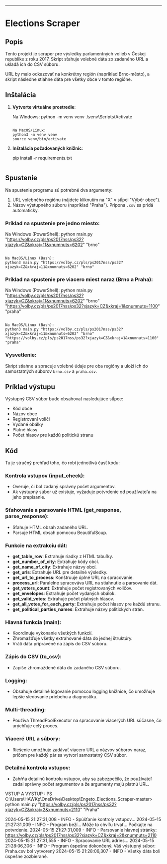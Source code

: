 ---

# Elections Scraper

## Popis

Tento projekt je scraper pre výsledky parlamentných volieb v Českej republike z roku 2017. Skript sťahuje volebné dáta zo zadaného URL a ukladá ich do CSV súboru.

URL by malo odkazovať na konkrétny región (napríklad Brno-město), a skript následne stiahne dáta pre všetky obce v tomto regióne.

## Inštalácia

1. **Vytvorte virtuálne prostredie**:

    Na Windows:
    python -m venv venv
    .\venv\Scripts\Activate
    ```

    Na MacOS/Linux:
    python3 -m venv venv
    source venv/bin/activate
    ```

2. **Inštalácia požadovaných knižníc**:

   pip install -r requirements.txt
   ```

## Spustenie

Na spustenie programu sú potrebné dva argumenty:
1. URL volebného regiónu (nájdete kliknutím na "X" v stĺpci "Výběr obce").
2. Názov výstupného súboru (napríklad "Praha"). Prípona `.csv` sa pridá automaticky.

### Príklad na spustenie pre jedno miesto:

Na Windows (PowerShell):
python main.py "https://volby.cz/pls/ps2017nss/ps32?xjazyk=CZ&xkraj=11&xnumnuts=6202" "brno"
```

Na MacOS/Linux (Bash):
python3 main.py "https://volby.cz/pls/ps2017nss/ps32?xjazyk=CZ&xkraj=11&xnumnuts=6202" "brno"
```

### Príklad na spustenie pre viacero miest naraz (Brno a Praha):

Na Windows (PowerShell):
python main.py "https://volby.cz/pls/ps2017nss/ps32?xjazyk=CZ&xkraj=11&xnumnuts=6202" "brno" "https://volby.cz/pls/ps2017nss/ps32?xjazyk=CZ&xkraj=1&xnumnuts=1100" "praha"
```

Na MacOS/Linux (Bash):
python3 main.py "https://volby.cz/pls/ps2017nss/ps32?xjazyk=CZ&xkraj=11&xnumnuts=6202" "brno" "https://volby.cz/pls/ps2017nss/ps32?xjazyk=CZ&xkraj=1&xnumnuts=1100" "praha"
```

### Vysvetlenie:
Skript stiahne a spracuje volebné údaje pre oba regióny a uloží ich do samostatných súborov `brno.csv` a `praha.csv`.

## Príklad výstupu

Výstupný CSV súbor bude obsahovať nasledujúce stĺpce:

- Kód obce
- Názov obce
- Registrovaní voliči
- Vydané obálky
- Platné hlasy
- Počet hlasov pre každú politickú stranu

## Kód

Tu je stručný prehľad toho, čo robí jednotlivá časť kódu:

### Kontrola vstupov (input_check):
- Overuje, či bol zadaný správny počet argumentov.
- Ak výstupný súbor už existuje, vyžaduje potvrdenie od používateľa na jeho prepísanie.

### Sťahovanie a parsovanie HTML (get_response, parse_response):
- Sťahuje HTML obsah zadaného URL.
- Parsuje HTML obsah pomocou BeautifulSoup.

### Funkcie na extrakciu dát:
- **get_table_row**: Extrahuje riadky z HTML tabuľky.
- **get_number_of_city**: Extrahuje kódy obcí.
- **get_name_of_city**: Extrahuje názvy obcí.
- **get_urls**: Extrahuje URL pre detailné výsledky.
- **get_url_to_process**: Konštruuje úplné URL na spracovanie.
- **process_url**: Paralelne spracováva URL na stiahnutie a parsovanie dát.
- **get_voters_count**: Extrahuje počet registrovaných voličov.
- **get_envelopes**: Extrahuje počet vydaných obálok.
- **get_valid_votes**: Extrahuje počet platných hlasov.
- **get_all_votes_for_each_party**: Extrahuje počet hlasov pre každú stranu.
- **get_political_parties_names**: Extrahuje názvy politických strán.

### Hlavná funkcia (main):
- Koordinuje vykonanie všetkých funkcií.
- Zhromažďuje všetky extrahované dáta do jednej štruktúry.
- Vráti dáta pripravené na zápis do CSV súboru.

### Zápis do CSV (to_csv):
- Zapíše zhromaždené dáta do zadaného CSV súboru.

### Logging:
- Obsahuje detailné logovanie pomocou logging knižnice, čo umožňuje lepšie sledovanie priebehu a diagnostiku.

### Multi-threading:
- Používa ThreadPoolExecutor na spracovanie viacerých URL súčasne, čo urýchľuje celý proces.

### Viaceré URL a súbory:
- Riešenie umožňuje zadávať viacero URL a názvov súborov naraz, pričom pre každý pár sa vytvorí samostatný CSV súbor.

### Detailná kontrola vstupov:
- Zahŕňa detailnú kontrolu vstupov, aby sa zabezpečilo, že používateľ zadal správny počet argumentov a že argumenty majú platnú URL.

VSTUP A VYSTUP : 
PS C:\Users\HAWKp\OneDrive\Desktop\Engeto_Elections_Scraper-master> python main.py  "https://volby.cz/pls/ps2017nss/ps32?xjazyk=CZ&xkraj=2&xnumnuts=2110"  "Praha"
>> 
2024-05-15 21:27:31,008 - INFO - Spúšťanie kontroly vstupov...
2024-05-15 21:27:31,009 - INFO - Program beží... Môže to chvíľu trvať...
Počkajte na potvrdenie.
2024-05-15 21:27:31,009 - INFO - Parsovanie hlavnej stránky: https://volby.cz/pls/ps2017nss/ps32?xjazyk=CZ&xkraj=2&xnumnuts=2110
2024-05-15 21:27:31,555 - INFO - Spracovanie URL adries...
2024-05-15 21:28:06,306 - INFO - Program úspešne dokončený.
Váš výstupný súbor: Praha.csv bol vytvorený
2024-05-15 21:28:06,307 - INFO - Všetky dáta boli úspešne zozbierané.

